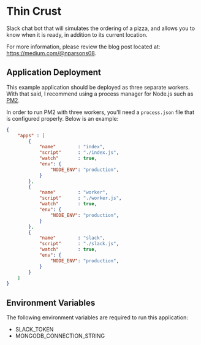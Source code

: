 # Thin Crust
Slack chat bot that will simulates the ordering of a pizza, and allows you to know when it is ready, in addition to its current location.

For more information, please review the blog post located at: https://medium.com/@nparsons08.

## Application Deployment

This example application should be deployed as three separate workers. With that said, I recommend using a process manager for Node.js such as [PM2](https://github.com/Unitech/pm2).

In order to run PM2 with three workers, you'll need a `process.json` file that is configured properly. Below is an example:

```json
{
    "apps" : [
        {
            "name"        : "index",
            "script"      : "./index.js",
            "watch"       : true,
            "env": {
                "NODE_ENV": "production",
            }
        },
        {
            "name"        : "worker",
            "script"      : "./worker.js",
            "watch"       : true,
            "env": {
                "NODE_ENV": "production",
            }
        },
        {
            "name"        : "slack",
            "script"      : "./slack.js",
            "watch"       : true,
            "env": {
                "NODE_ENV": "production",
            }
        }
    ]
}
```

## Environment Variables

The following environment variables are required to run this application:

* SLACK_TOKEN
* MONGODB_CONNECTION_STRING

